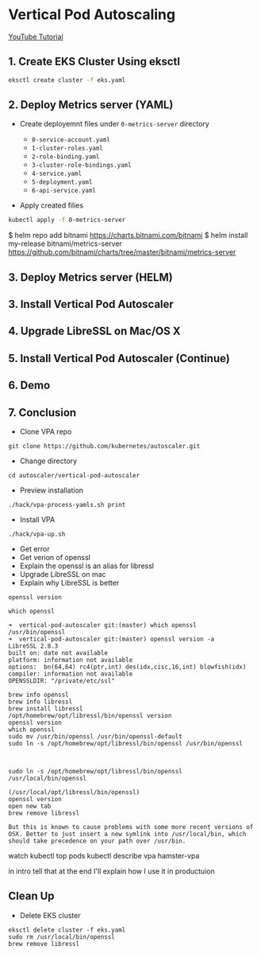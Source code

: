 # Vertical Pod Autoscaling

[YouTube Tutorial]()

## 1. Create EKS Cluster Using eksctl
```bash
eksctl create cluster -f eks.yaml
```

## 2. Deploy Metrics server (YAML)

- Create deployemnt files under `0-metrics-server` directory
  - `0-service-account.yaml`
  - `1-cluster-roles.yaml`
  - `2-role-binding.yaml`
  - `3-cluster-role-bindings.yaml`
  - `4-service.yaml`
  - `5-deployment.yaml`
  - `6-api-service.yaml`

- Apply created filies

```bash
kubectl apply -f 0-metrics-server
```

$ helm repo add bitnami https://charts.bitnami.com/bitnami
$ helm install my-release bitnami/metrics-server
https://github.com/bitnami/charts/tree/master/bitnami/metrics-server

## 3. Deploy Metrics server (HELM)

## 3. Install Vertical Pod Autoscaler

## 4. Upgrade LibreSSL on Mac/OS X

## 5. Install Vertical Pod Autoscaler (Continue)

## 6. Demo

## 7. Conclusion

- Clone VPA repo
```
git clone https://github.com/kubernetes/autoscaler.git
```
- Change directory
```
cd autoscaler/vertical-pod-autoscaler
```
- Preview installation
```
./hack/vpa-process-yamls.sh print
```
- Install VPA
```
./hack/vpa-up.sh
```

- Get error
- Get verion of openssl
- Explain the openssl is an alias for libressl
- Upgrade LibreSSL on mac
- Explain why LibreSSL is better
```
openssl version
```
```
which openssl
```

```
➜  vertical-pod-autoscaler git:(master) which openssl
/usr/bin/openssl
➜  vertical-pod-autoscaler git:(master) openssl version -a
LibreSSL 2.8.3
built on: date not available
platform: information not available
options:  bn(64,64) rc4(ptr,int) des(idx,cisc,16,int) blowfish(idx)
compiler: information not available
OPENSSLDIR: "/private/etc/ssl"
```

```
brew info openssl
brew info libressl
brew install libressl
/opt/homebrew/opt/libressl/bin/openssl version
openssl version
which openssl
sudo mv /usr/bin/openssl /usr/bin/openssl-default
sudo ln -s /opt/homebrew/opt/libressl/bin/openssl /usr/bin/openssl



sudo ln -s /opt/homebrew/opt/libressl/bin/openssl /usr/local/bin/openssl

(/usr/local/opt/libressl/bin/openssl)
openssl version
open new tab
brew remove libressl

But this is known to cause problems with some more recent versions of OSX. Better to just insert a new symlink into /usr/local/bin, which should take precedence on your path over /usr/bin.
```

watch kubectl top pods
kubectl describe vpa hamster-vpa


in intro tell that at the end I'll explain how I use it in productuion

## Clean Up
- Delete EKS cluster
```
eksctl delete cluster -f eks.yaml
sudo rm /usr/local/bin/openssl
brew remove libressl
```
